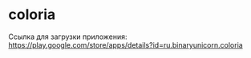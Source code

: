 # coloria
Ссылка для загрузки приложения:
https://play.google.com/store/apps/details?id=ru.binaryunicorn.coloria
